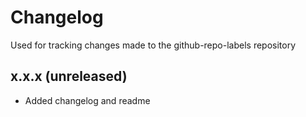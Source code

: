 # Changelog

Used for tracking changes made to the github-repo-labels repository

## x.x.x (unreleased)

- Added changelog and readme
